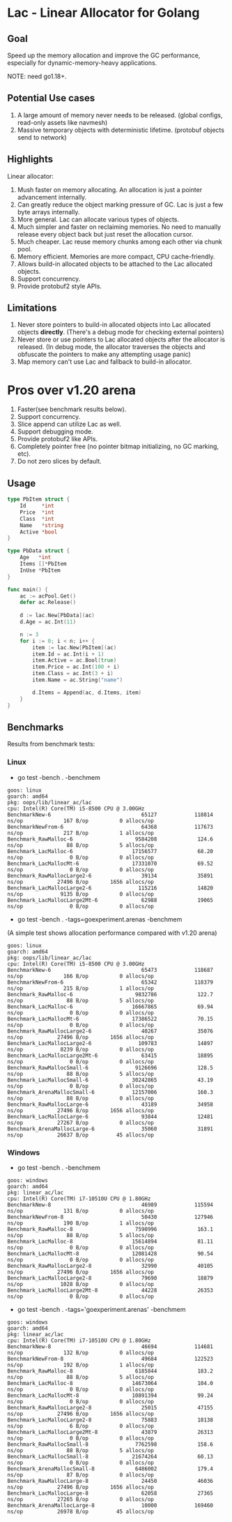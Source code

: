 
# Lac - Linear Allocator for Golang

## Goal
Speed up the memory allocation and improve the GC performance, especially for dynamic-memory-heavy applications.

NOTE: need go1.18+.

## Potential Use cases
1. A large amount of memory never needs to be released. (global configs, read-only assets like navmesh)
2. Massive temporary objects with deterministic lifetime. (protobuf objects send to network)

## Highlights
Linear allocator:

1. Mush faster on memory allocating. An allocation is just a pointer advancement internally.
2. Can greatly reduce the object marking pressure of GC. Lac is just a few byte arrays internally.
3. More general. Lac can allocate various types of objects.
4. Much simpler and faster on reclaiming memories. No need to manually release every object back but just reset the allocation cursor.
5. Much cheaper. Lac reuse memory chunks among each other via chunk pool. 
6. Memory efficient. Memories are more compact, CPU cache-friendly.
7. Allows build-in allocated objects to be attached to the Lac allocated objects. 
8. Support concurrency.
9. Provide protobuf2 style APIs.


## Limitations
1. Never store pointers to build-in allocated objects into Lac allocated objects **directly**. (There's a debug mode for checking external pointers)
2. Never store or use pointers to Lac allocated objects after the allocator is released. (In debug mode, the allocator traverses the objects and obfuscate the pointers to make any attempting usage panic)
3. Map memory can't use Lac and fallback to build-in allocator.


# Pros over v1.20 arena
1. Faster(see benchmark results below).
2. Support concurrency.
3. Slice append can utilize Lac as well.
4. Support debugging mode.
5. Provide protobuf2 like APIs.
6. Completely pointer free (no pointer bitmap initializing, no GC marking, etc).
7. Do not zero slices by default.

## Usage

```go
type PbItem struct {
	Id     *int
	Price  *int
	Class  *int
	Name   *string
	Active *bool
}

type PbData struct {
	Age   *int
	Items []*PbItem
	InUse *PbItem
}

func main() {	
	ac := acPool.Get()
	defer ac.Release()
	
	d := lac.New[PbData](ac)
	d.Age = ac.Int(11)

	n := 3
	for i := 0; i < n; i++ {
		item := lac.New[PbItem](ac)
		item.Id = ac.Int(i + 1)
		item.Active = ac.Bool(true)
		item.Price = ac.Int(100 + i)
		item.Class = ac.Int(3 + i)
		item.Name = ac.String("name")

		d.Items = Append(ac, d.Items, item)
	}
}
```

## Benchmarks
Results from benchmark tests:

### Linux
- go test -bench . -benchmem


```
goos: linux
goarch: amd64
pkg: oops/lib/linear_ac/lac
cpu: Intel(R) Core(TM) i5-8500 CPU @ 3.00GHz
BenchmarkNew-6                             65127            118814 ns/op             167 B/op          0 allocs/op
BenchmarkNewFrom-6                         64368            117673 ns/op             217 B/op          1 allocs/op
Benchmark_RawMalloc-6                    9584208             124.6 ns/op              88 B/op          5 allocs/op
Benchmark_LacMalloc-6                   17156577             68.20 ns/op               0 B/op          0 allocs/op
Benchmark_LacMallocMt-6                 17331070             69.52 ns/op               0 B/op          0 allocs/op
Benchmark_RawMallocLarge2-6                39134             35891 ns/op           27496 B/op       1656 allocs/op
Benchmark_LacMallocLarge2-6               115216             14820 ns/op            9135 B/op          0 allocs/op
Benchmark_LacMallocLarge2Mt-6              62988             19065 ns/op               0 B/op          0 allocs/op

```

- go test -bench . -tags=goexperiment.arenas -benchmem

(A simple test shows allocation performance compared with v1.20 arena)

```
goos: linux
goarch: amd64
pkg: oops/lib/linear_ac/lac
cpu: Intel(R) Core(TM) i5-8500 CPU @ 3.00GHz
BenchmarkNew-6                             65473            118687 ns/op             166 B/op          0 allocs/op
BenchmarkNewFrom-6                         65342            118379 ns/op             215 B/op          1 allocs/op
Benchmark_RawMalloc-6                    9832786             122.7 ns/op              88 B/op          5 allocs/op
Benchmark_LacMalloc-6                   16667865             69.94 ns/op               0 B/op          0 allocs/op
Benchmark_LacMallocMt-6                 17386522             70.15 ns/op               0 B/op          0 allocs/op
Benchmark_RawMallocLarge2-6                40267             35076 ns/op           27496 B/op       1656 allocs/op
Benchmark_LacMallocLarge2-6               109783             14897 ns/op            8239 B/op          0 allocs/op
Benchmark_LacMallocLarge2Mt-6              63415             18895 ns/op               0 B/op          0 allocs/op
Benchmark_RawMallocSmall-6               9126696             128.5 ns/op              88 B/op          5 allocs/op
Benchmark_LacMallocSmall-6              30242865             43.19 ns/op               0 B/op          0 allocs/op
Benchmark_ArenaMallocSmall-6            12157006             160.3 ns/op              88 B/op          0 allocs/op
Benchmark_RawMallocLarge-6                 43189             34958 ns/op           27496 B/op       1656 allocs/op
Benchmark_LacMallocLarge-6                 93844             12481 ns/op           27267 B/op          0 allocs/op
Benchmark_ArenaMallocLarge-6               35060             31891 ns/op           26637 B/op         45 allocs/op
```

### Windows
- go test -bench . -benchmem

```
goos: windows
goarch: amd64
pkg: linear_ac/lac
cpu: Intel(R) Core(TM) i7-10510U CPU @ 1.80GHz
BenchmarkNew-8                             46989            115594 ns/op             131 B/op          0 allocs/op
BenchmarkNewFrom-8                         50430            127946 ns/op             190 B/op          1 allocs/op
Benchmark_RawMalloc-8                    7590996             163.1 ns/op              88 B/op          5 allocs/op
Benchmark_LacMalloc-8                   15614894             81.11 ns/op               0 B/op          0 allocs/op
Benchmark_LacMallocMt-8                 12081428             90.54 ns/op               0 B/op          0 allocs/op
Benchmark_RawMallocLarge2-8                32990             40105 ns/op           27496 B/op       1656 allocs/op
Benchmark_LacMallocLarge2-8                79690             18879 ns/op            1028 B/op          0 allocs/op
Benchmark_LacMallocLarge2Mt-8              44228             26353 ns/op               0 B/op          0 allocs/op
```
- go test -bench . -tags='goexperiment.arenas' -benchmem
```
goos: windows
goarch: amd64
pkg: linear_ac/lac
cpu: Intel(R) Core(TM) i7-10510U CPU @ 1.80GHz
BenchmarkNew-8                             46694            114681 ns/op             132 B/op          0 allocs/op
BenchmarkNewFrom-8                         49684            122523 ns/op             192 B/op          1 allocs/op
Benchmark_RawMalloc-8                    6185844             183.2 ns/op              88 B/op          5 allocs/op
Benchmark_LacMalloc-8                   14673064             104.0 ns/op               0 B/op          0 allocs/op
Benchmark_LacMallocMt-8                 10891394             99.24 ns/op               0 B/op          0 allocs/op
Benchmark_RawMallocLarge2-8                25015             47155 ns/op           27496 B/op       1656 allocs/op
Benchmark_LacMallocLarge2-8                75883             18138 ns/op               6 B/op          0 allocs/op
Benchmark_LacMallocLarge2Mt-8              43879             26313 ns/op               0 B/op          0 allocs/op
Benchmark_RawMallocSmall-8               7762598             158.6 ns/op              88 B/op          5 allocs/op
Benchmark_LacMallocSmall-8              21674264             60.13 ns/op               0 B/op          0 allocs/op
Benchmark_ArenaMallocSmall-8             6486002             179.4 ns/op              87 B/op          0 allocs/op
Benchmark_RawMallocLarge-8                 24450             46036 ns/op           27496 B/op       1656 allocs/op
Benchmark_LacMallocLarge-8                 62058             27365 ns/op           27265 B/op          0 allocs/op
Benchmark_ArenaMallocLarge-8               10000            169460 ns/op           26978 B/op         45 allocs/op

```
